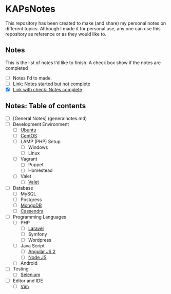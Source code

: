 # KAPsNotes

This repository has been created to make (and share) my personal notes on different topics. Although I made it for personal use, any one can use this repository as reference or as they would like to.

## Notes
This is the list of notes I'd like to finish. A check box show if the notes are completed

* [ ] Notes I'd to made.
* [ ] [Link: Notes started but not complete](www.example.com)
* [x] [Link with check: Notes complete](www.example.com)

## Notes: Table of contents

* [ ] [General Notes] (generalnotes.md)
* [ ] Development Environment
    * [ ] [Ubuntu](ubuntu/README.md)
    * [ ] [CentOS](CentOS/README.md)
    * [ ] LAMP (PHP) Setup
        * [ ] Windows
        * [ ] Linux
    * [ ] Vagrant
        * [ ] Puppet
        * [ ] Homestead
    * [ ] Valet
        * [ ] [Valet](devenv/valet/README.md)
* [ ] Database
    * [ ] MySQL
    * [ ] Postgress
    * [ ] [MongoDB](MongoDB/README.md)
    * [ ] [Cassendra](Cassandra/README.md)
* [ ] Programming Languages
    * [ ] PHP
        * [ ] [Laravel](php/laravel/readme.md)
        * [ ] Symfony
        * [ ] Wordpress
    * [ ] Java Script
        * [ ] [Angular JS 2](js/AngularJS2/README.md)
        * [ ] [Node JS](js/node/README.md)
    * [ ] Android
* [ ] Testing
    * [ ] [Selenium](Testing/Selenium/README.md)
* [ ] Editor and IDE
    * [ ] [Vim](editor/vim.md)
